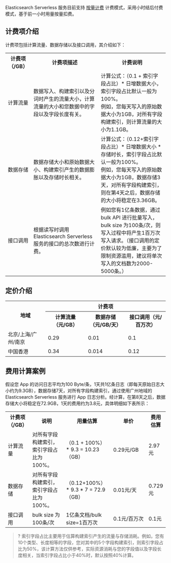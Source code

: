 Elasticsearch Serverless 服务目前支持 [按量计费](https://cloud.tencent.com/document/product/555/9617) 计费模式，采用小时结后付费模式，基于前一小时用量按量扣费。

## 计费项介绍
计费项包括计算流量、数据存储以及接口调用，其介绍如下：
<table>
<tr>
<th class="tg-llyw" colspan="2" width=15%>计费项（/GB）</th>
<th class="tg-llyw" colspan="2" width=40%>计费项描述</th>
<th class="tg-llyw" colspan="2" width=40%>计费说明</th>
</tr>
<tr>
<td class="tg-llyw" colspan="2" width=15%>计算流量</td>
<td class="tg-llyw" colspan="2" width=40%>数据写入、构建索引以及分词时产生的流量大小，计算流量的大小和您数据中的字段以及字段长度有关。</td>
<td class="tg-llyw" colspan="2" width=40%>计算公式：（0.1 + 索引字段占比）* 日增数据大小，索引字段占比默认一般为100%。<br>例如，您每天写入的原始数据大小为1GB，对所有字段构建索引，则计算流量的大小为1.1GB。</td>
</tr>
<tr>
<td class="tg-llyw" colspan="2" width=15%>数据存储</td>
<td class="tg-llyw" colspan="2" width=40%>数据存储大小和原始数据大小、构建索引产生的数据膨胀以及存储时长相关。</td>
<td class="tg-llyw" colspan="2" width=40%>计算公式：（0.12+索引字段占比）* 日增数据大小 * 存储时长，索引字段占比默认一般为100%。<br>例如，您每天写入的原始数据大小为1GB，数据存储3天，对所有字段构建索引，则在第4天之后，数据存储的大小将稳定在3.36GB。</td>
<tr>
<td class="tg-llyw" colspan="2" width=15%>接口调用</td>
<td class="tg-llyw" colspan="2" width=40%>根据读写时调用 Elasticsearch Serverless 服务的接口的总次数进行计费。</td>
<td class="tg-llyw" colspan="2" width=40%>例如您有1亿条数据，通过 bulk API 进行批量写入，bulk size 为100条/次，则写入过程中将产生1百万次写入请求。（接口调用的定价默认较为低廉，主要为了限制资源滥用，建议将单次写入的文档数为2000-5000条。）</td>
</tr>
</table>

## 定价介绍
<table>
<tr>
<th rowspan="2" width=25%>地域</th>
<th colspan=3>计费项</th>
</tr>
<tr>
<th class="tg-llyw" width=25%>计算流量（元/GB）</th>
<th class="tg-llyw"  width=25%>数据存储（元/GB/天）</th>
<th class="tg-llyw" width=25%>接口调用（元/百万次）</th>
</tr>
<tr>
<td width=25%>北京/上海/广州/南京</td>
<td width=25%>0.29</td>
<td width=25%>0.01</td>
<td width=25%>0.1</td>
</tr>
<tr>
<td width=25%>中国香港</td>
<td width=25%>0.34</td>
<td width=25%>0.014</td>
<td width=25%> 0.12</td>
</tr>
</table>

## 费用计算案例
假设您 App 的访问日志平均为100 Byte/条，1天共1亿条日志（即每天原始日志大小约为9.3GB），数据存储7天，对所有字段构建索引，通过使用广州地域的 Elasticsearch Serverless 服务进行 App 日志分析。经计算，在第8天之后，数据存储大小将稳定在72.9GB，1天的费用约为3.8元，具体明细如下表所示：
<table>
    <tr>
    <th class="tg-llyw" width=10%>计费项（/GB）</th>
    <th class="tg-llyw"  width=10%>说明</th>
    <th class="tg-llyw"  width=35%>用量估算</th>
    <th class="tg-llyw"  width=25%>单价</th>
    <th class="tg-llyw"  width=10%>费用估算</th>
    </tr>
    <tr>
    <td class="tg-llyw"  width=15%>计算流量</td>
    <td class="tg-llyw"  width=40%>对所有字段构建索引，索引字段占比为100%。</td>
    <td class="tg-llyw"  width=15%>（0.1 + 100%）* 9.3 = 10.23（GB）</td>
    <td class="tg-llyw"  width=15%>0.29元/GB</td>
    <td class="tg-llyw"  width=15%>2.97元</td>
    </tr>
    <tr>
    <td class="tg-llyw"  width=15%>数据存储</td>
    <td class="tg-llyw"  width=40%>对所有字段构建索引，索引字段占比为100%。</td>
    <td class="tg-llyw"  width=15%>（0.12+100%）* 9.3 * 7 = 72.9（GB）</td>
    <td class="tg-llyw"  width=15%>0.01元/天</td>
    <td class="tg-llyw"  width=15%>0.729元</td>
    </tr>
    <tr>
    <td class="tg-llyw"  width=15%>接口调用</td>
    <td class="tg-llyw"  width=40%>bulk size 为100条/次</td>
    <td class="tg-llyw"  width=15%>1亿条文档/bulk size=1百万次</td>
    <td class="tg-llyw"  width=15%><nobr>0.1元/百万次</td>
    <td class="tg-llyw"  width=15%>0.1元</td>
    </tr>
</table>

>? 索引字段占比主要用于估算构建索引产生的流量与存储消耗。例如，您有10个类型、长度相等的字段，您对其中的5个字段构建索引，则索引字段占比为50%，该计算方法仅供参考，实际资源消耗与您的字段值以及字段长度相关，当索引字段占比小于40%时，默认按照40%计算。


